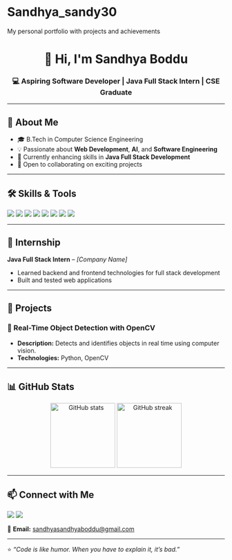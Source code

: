 # Sandhya_sandy30
My personal portfolio with projects and achievements
<h1 align="center">👋 Hi, I'm Sandhya Boddu</h1>
<h3 align="center">💻 Aspiring Software Developer | Java Full Stack Intern | CSE Graduate</h3>

---

## 🚀 About Me
- 🎓 B.Tech in Computer Science Engineering  
- 💡 Passionate about **Web Development**, **AI**, and **Software Engineering**  
- 🌱 Currently enhancing skills in **Java Full Stack Development**  
- 🤝 Open to collaborating on exciting projects  

---

## 🛠 Skills & Tools
<p>
  <img src="https://img.shields.io/badge/HTML5-E34F26?style=for-the-badge&logo=html5&logoColor=white"/>
  <img src="https://img.shields.io/badge/CSS3-1572B6?style=for-the-badge&logo=css3&logoColor=white"/>
  <img src="https://img.shields.io/badge/JavaScript-F7DF1E?style=for-the-badge&logo=javascript&logoColor=black"/>
  <img src="https://img.shields.io/badge/Java-ED8B00?style=for-the-badge&logo=java&logoColor=white"/>
  <img src="https://img.shields.io/badge/Python-3776AB?style=for-the-badge&logo=python&logoColor=white"/>
  <img src="https://img.shields.io/badge/MySQL-4479A1?style=for-the-badge&logo=mysql&logoColor=white"/>
  <img src="https://img.shields.io/badge/MongoDB-4EA94B?style=for-the-badge&logo=mongodb&logoColor=white"/>
  <img src="https://img.shields.io/badge/GitHub-100000?style=for-the-badge&logo=github&logoColor=white"/>
</p>

---

## 💼 Internship
**Java Full Stack Intern** – *[Company Name]*  
- Learned backend and frontend technologies for full stack development  
- Built and tested web applications  

---

## 📂 Projects
### 🔹 Real-Time Object Detection with OpenCV
- **Description:** Detects and identifies objects in real time using computer vision.  
- **Technologies:** Python, OpenCV  

---

## 📊 GitHub Stats
<p align="center">
  <img src="https://github-readme-stats.vercel.app/api?username=sandhya-sandy30&show_icons=true&theme=tokyonight" alt="GitHub stats" height="150"/>
  <img src="https://github-readme-streak-stats.herokuapp.com/?user=sandhya-sandy30&theme=tokyonight" alt="GitHub streak" height="150"/>
</p>

---

## 📫 Connect with Me
<p>
  <a href="https://www.linkedin.com/in/sandhya-boddu-csc"><img src="https://img.shields.io/badge/LinkedIn-Connect-blue?style=for-the-badge&logo=linkedin"/></a>
  <a href="https://github.com/sandhya-sandy30"><img src="https://img.shields.io/badge/GitHub-Follow-black?style=for-the-badge&logo=github"/></a>
</p>

📧 **Email:** sandhyasandhyaboddu@gmail.com

---

⭐ *“Code is like humor. When you have to explain it, it’s bad.”*
